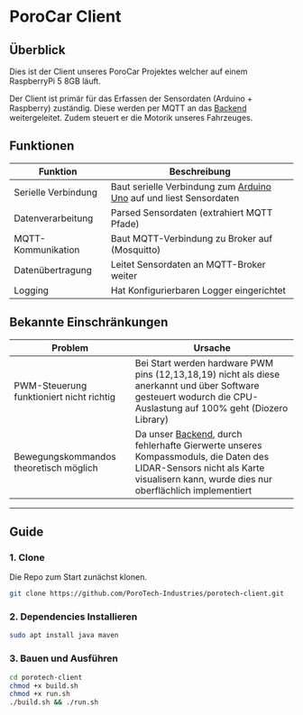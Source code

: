 # PoroCar Client

## Überblick

Dies ist der Client unseres PoroCar Projektes welcher auf einem RaspberryPi 5 8GB läuft.

Der Client ist primär für das Erfassen der Sensordaten (Arduino + Raspberry) zuständig. Diese werden per MQTT an das [Backend](https://github.com/PoroTech-Industries/porotech-backend) weitergeleitet.
Zudem steuert er die Motorik unseres Fahrzeuges.


## Funktionen

| Funktion            | Beschreibung                                                                                                                   |
|---------------------|--------------------------------------------------------------------------------------------------------------------------------|
| Serielle Verbindung | Baut serielle Verbindung zum [Arduino Uno](https://github.com/PoroTech-Industries/porotech-embedded) auf und liest Sensordaten |
| Datenverarbeitung   | Parsed Sensordaten (extrahiert MQTT Pfade)                                                                                     |
| MQTT-Kommunikation  | Baut MQTT-Verbindung zu Broker auf (Mosquitto)                                                                                 |
| Datenübertragung    | Leitet Sensordaten an MQTT-Broker weiter                                                                                             |
| Logging             | Hat Konfigurierbaren Logger eingerichtet                                                                                       |

## Bekannte Einschränkungen

| Problem                                  | Ursache                                                                                                                                                                                           |
|------------------------------------------|---------------------------------------------------------------------------------------------------------------------------------------------------------------------------------------------------|
| PWM-Steuerung funktioniert nicht richtig | Bei Start werden hardware PWM pins (12,13,18,19) nicht als diese anerkannt und über Software gesteuert wodurch die CPU-Auslastung auf 100% geht (Diozero Library)                                          |
| Bewegungskommandos theoretisch möglich   | Da unser [Backend](https://github.com/PoroTech-Industries/porotech-backend), durch fehlerhafte Gierwerte unseres Kompassmoduls, die Daten des LIDAR-Sensors nicht als Karte visualisern kann, wurde dies nur oberflächlich implementiert |

---

## Guide

### 1. Clone

Die Repo zum Start zunächst klonen.

```bash
git clone https://github.com/PoroTech-Industries/porotech-client.git
```

### 2. Dependencies Installieren

```bash
sudo apt install java maven 
```

### 3. Bauen und Ausführen

```bash
cd porotech-client
chmod +x build.sh
chmod +x run.sh
./build.sh && ./run.sh
```
